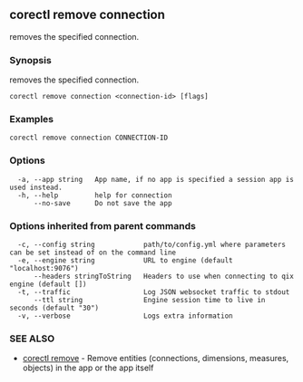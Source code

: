 ## corectl remove connection

removes the specified connection.

### Synopsis

removes the specified connection.

```
corectl remove connection <connection-id> [flags]
```

### Examples

```
corectl remove connection CONNECTION-ID
```

### Options

```
  -a, --app string   App name, if no app is specified a session app is used instead.
  -h, --help         help for connection
      --no-save      Do not save the app
```

### Options inherited from parent commands

```
  -c, --config string            path/to/config.yml where parameters can be set instead of on the command line
  -e, --engine string            URL to engine (default "localhost:9076")
      --headers stringToString   Headers to use when connecting to qix engine (default [])
  -t, --traffic                  Log JSON websocket traffic to stdout
      --ttl string               Engine session time to live in seconds (default "30")
  -v, --verbose                  Logs extra information
```

### SEE ALSO

* [corectl remove](corectl_remove.md)	 - Remove entities (connections, dimensions, measures, objects) in the app or the app itself

